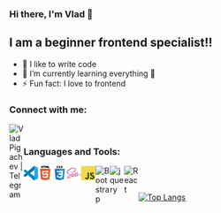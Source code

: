 ### Hi there, I'm Vlad 👋

## I am a beginner frontend specialist!!

- 💪 I like to write code
- 🌱 I’m currently learning everything 🤣
- ⚡ Fun fact: I love to frontend

### Connect with me:

[<img align="left" alt="VladPigachev | Telegram" width="26px" src="https://cdn.jsdelivr.net/npm/simple-icons@5.20.0/icons/telegram.svg" />][telegram]

<br />

### Languages and Tools:

<img align="left" alt="Visual Studio Code" width="26px" src="https://raw.githubusercontent.com/github/explore/80688e429a7d4ef2fca1e82350fe8e3517d3494d/topics/visual-studio-code/visual-studio-code.png" />
<img align="left" alt="HTML5" width="26px" src="https://raw.githubusercontent.com/github/explore/80688e429a7d4ef2fca1e82350fe8e3517d3494d/topics/html/html.png" />
<img align="left" alt="CSS3" width="26px" src="https://raw.githubusercontent.com/github/explore/80688e429a7d4ef2fca1e82350fe8e3517d3494d/topics/css/css.png" />
<img align="left" alt="Sass" width="26px" src="https://raw.githubusercontent.com/github/explore/80688e429a7d4ef2fca1e82350fe8e3517d3494d/topics/sass/sass.png" />
<img align="left" alt="JavaScript" width="26px" src="https://raw.githubusercontent.com/github/explore/80688e429a7d4ef2fca1e82350fe8e3517d3494d/topics/javascript/javascript.png" />
<img align="left" alt="Bootstrap" width="26px" src="https://icons.veryicon.com/png/o/application/skills-section/bootstrap-2.png" />
<img align="left" alt="jquery" width="26px" src="https://icons.veryicon.com/png/o/application/skills-section/jquery-2.png" />
<img align="left" alt="React" width="26px" src="https://cdn0.iconfinder.com/data/icons/logos-brands-in-colors/128/react_color-512.png" />

[telegram]: https://t.me/vladislav_pvd

<br>
<br>

[![Top Langs](https://github-readme-stats.vercel.app/api/top-langs/?username=anuraghazra&layout=compact)](https://github.com/anuraghazra/github-readme-stats)
